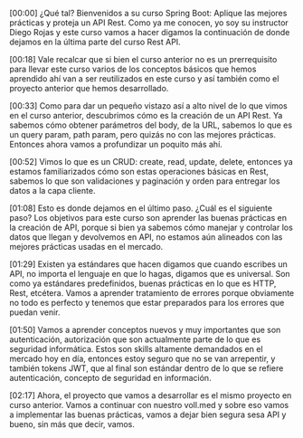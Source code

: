 [00:00] ¿Qué tal? Bienvenidos a su curso Spring Boot: Aplique las mejores prácticas y proteja un API Rest. Como ya me conocen, yo soy su instructor Diego Rojas y este curso vamos a hacer digamos la continuación de donde dejamos en la última parte del curso Rest API.

[00:18] Vale recalcar que si bien el curso anterior no es un prerrequisito para llevar este curso varios de los conceptos básicos que hemos aprendido ahí van a ser reutilizados en este curso y así también como el proyecto anterior que hemos desarrollado.

[00:33] Como para dar un pequeño vistazo así a alto nivel de lo que vimos en el curso anterior, descubrimos cómo es la creación de un API Rest. Ya sabemos cómo obtener parámetros del body, de la URL, sabemos lo que es un query param, path param, pero quizás no con las mejores prácticas. Entonces ahora vamos a profundizar un poquito más ahí.

[00:52] Vimos lo que es un CRUD: create, read, update, delete, entonces ya estamos familiarizados cómo son estas operaciones básicas en Rest, sabemos lo que son validaciones y paginación y orden para entregar los datos a la capa cliente.

[01:08] Esto es donde dejamos en el último paso. ¿Cuál es el siguiente paso? Los objetivos para este curso son aprender las buenas prácticas en la creación de API, porque si bien ya sabemos cómo manejar y controlar los datos que llegan y devolvemos en API, no estamos aún alineados con las mejores prácticas usadas en el mercado.

[01:29] Existen ya estándares que hacen digamos que cuando escribes un API, no importa el lenguaje en que lo hagas, digamos que es universal. Son como ya estándares predefinidos, buenas prácticas en lo que es HTTP, Rest, etcétera. Vamos a aprender tratamiento de errores porque obviamente no todo es perfecto y tenemos que estar preparados para los errores que puedan venir.

[01:50] Vamos a aprender conceptos nuevos y muy importantes que son autenticación, autorización que son actualmente parte de lo que es seguridad informática. Estos son skills altamente demandados en el mercado hoy en día, entonces estoy seguro que no se van arrepentir, y también tokens JWT, que al final son estándar dentro de lo que se refiere autenticación, concepto de seguridad en información.

[02:17] Ahora, el proyecto que vamos a desarrollar es el mismo proyecto en curso anterior. Vamos a continuar con nuestro voll.med y sobre eso vamos a implementar las buenas prácticas, vamos a dejar bien segura sesa API y bueno, sin más que decir, vamos.